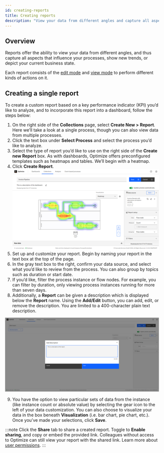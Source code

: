 ```yaml
---
id: creating-reports
title: Creating reports
description: "View your data from different angles and capture all aspects that influence your processes, show new trends, or depict your current business state."
---
```


## Overview

Reports offer the ability to view your data from different angles, and thus capture all aspects that influence your processes, show new trends, or depict your current business state.

Each report consists of the [edit mode](./process-analysis/report-analysis/edit-mode.md) and [view mode](./process-analysis/report-analysis/view-mode.md) to perform different kinds of actions on it.

## Creating a single report

To create a custom report based on a key performance indicator (KPI) you’d like to analyze, and to incorporate this report into a dashboard, follow the steps below:

1. On the right side of the **Collections** page, select **Create New > Report**. Here we’ll take a look at a single process, though you can also view data from multiple processes.
2. Click the text box under **Select Process** and select the process you’d like to analyze.
3. Select the type of report you’d like to use on the right side of the **Create new Report** box. As with dashboards, Optimize offers preconfigured templates such as heatmaps and tables. We’ll begin with a heatmap.
4. Click **Create Report**.
   ![heatmap example](./img/report-reportEditActions.png)
5. Set up and customize your report. Begin by naming your report in the text box at the top of the page.
6. In the gray text box to the right, confirm your data source, and select what you’d like to review from the process. You can also group by topics such as duration or start date.
7. If you’d like, filter the process instance or flow nodes. For example, you can filter by duration, only viewing process instances running for more than seven days.
8. Additionally, a **Report** can be given a description which is displayed below the **Report** name. Using the **Add/Edit** button, you can add, edit, or remove the description. You are limited to a 400-character plain text description.

![Add description modal](./img/report-descriptionModal.png)

9. You have the option to view particular sets of data from the instance (like instance count or absolute value) by selecting the gear icon to the left of your data customization. You can also choose to visualize your data in the box beneath **Visualization** (i.e. bar chart, pie chart, etc.). Once you’ve made your selections, click **Save**.

:::note
Click the **Share** tab to share a created report. Toggle to **Enable sharing**, and copy or embed the provided link. Colleagues without access to Optimize can still view your report with the shared link. Learn more about [user permissions](./user-permissions.md).
:::
